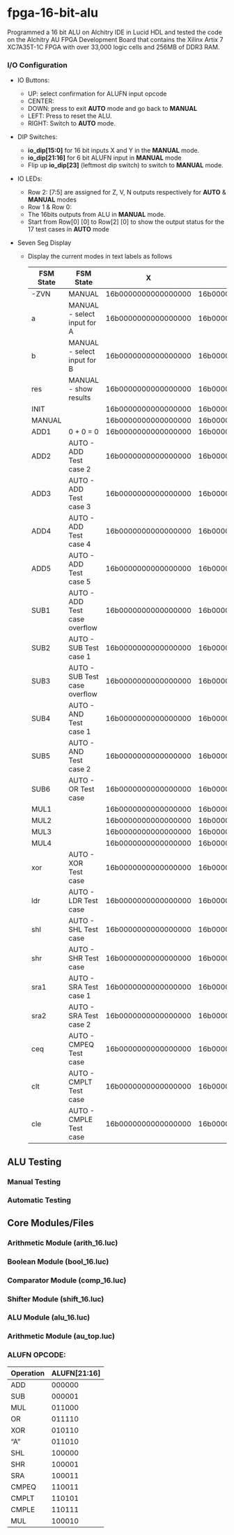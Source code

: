# fpga-16-bit-alu

Programmed a 16 bit ALU on Alchitry IDE in Lucid HDL and tested the code on the Alchitry AU FPGA Development Board that contains the Xilinx Artix 7 XC7A35T-1C FPGA with over 33,000 logic cells and 256MB of DDR3 RAM. 

### I/O Configuration

* IO Buttons:

  * UP: select confirmation for ALUFN input opcode
  * CENTER: 
  * DOWN: press to exit **AUTO** mode and go back to **MANUAL**
  * LEFT: Press to reset the ALU.
  * RIGHT: Switch to **AUTO** mode.

* DIP Switches:
  
  * **io_dip[15:0]** for 16 bit inputs X and Y in the **MANUAL** mode.
  * **io_dip[21:16]** for 6 bit ALUFN input in **MANUAL** mode
  * Flip up **io_dip[23]** (leftmost dip switch) to switch to **MANUAL** mode. 

* IO LEDs:

  * Row 2: [7:5] are assigned for Z, V, N outputs respectively for **AUTO** & **MANUAL** modes
  * Row 1 & Row 0:
  *  The 16bits outputs from ALU in **MANUAL** mode.
  *  Start from Row[0] [0] to Row[2] [0] to show the output status for the 17 test cases in **AUTO** mode

* Seven Seg Display

  * Display the current modes in text labels as follows

    | FSM State | FSM State                     | X                   | Y                   | Output              |
    | -------   | ----------------------------- | ------------------- | ------------------- | ------------------- |
    |-ZVN       | MANUAL                        | 16b0000000000000000 | 16b0000000000000000 | 16b0000000000000000 |
    | a         | MANUAL - select input for A   | 16b0000000000000000 | 16b0000000000000000 | 16b0000000000000000 |
    | b         | MANUAL - select input for B   | 16b0000000000000000 | 16b0000000000000000 | 16b0000000000000000 |
    | res       | MANUAL - show results         | 16b0000000000000000 | 16b0000000000000000 | 16b0000000000000000 |
    | INIT      |                               | 16b0000000000000000 | 16b0000000000000000 | 16b0000000000000000 |
    | MANUAL    |                               | 16b0000000000000000 | 16b0000000000000000 | 16b0000000000000000 |
    | ADD1      | 0 + 0 = 0                     | 16b0000000000000000 | 16b0000000000000000 | 16b0000000000000000 |
    | ADD2      | AUTO - ADD Test case 2        | 16b0000000000000000 | 16b0000000000000000 | 16b0000000000000000 |
    | ADD3      | AUTO - ADD Test case 3        | 16b0000000000000000 | 16b0000000000000000 | 16b0000000000000000 |
    | ADD4      | AUTO - ADD Test case 4        | 16b0000000000000000 | 16b0000000000000000 | 16b0000000000000000 |
    | ADD5      | AUTO - ADD Test case 5        | 16b0000000000000000 | 16b0000000000000000 | 16b0000000000000000 |
    | SUB1      | AUTO - ADD Test case overflow | 16b0000000000000000 | 16b0000000000000000 | 16b0000000000000000 |
    | SUB2      | AUTO - SUB Test case 1        | 16b0000000000000000 | 16b0000000000000000 | 16b0000000000000000 |
    | SUB3      | AUTO - SUB Test case overflow | 16b0000000000000000 | 16b0000000000000000 | 16b0000000000000000 |
    | SUB4      | AUTO - AND Test case 1        | 16b0000000000000000 | 16b0000000000000000 | 16b0000000000000000 |
    | SUB5      | AUTO - AND Test case 2        | 16b0000000000000000 | 16b0000000000000000 | 16b0000000000000000 |
    | SUB6      | AUTO - OR Test case           | 16b0000000000000000 | 16b0000000000000000 | 16b0000000000000000 |
    | MUL1      |                               | 16b0000000000000000 | 16b0000000000000000 | 16b0000000000000000 |
    | MUL2      |                               | 16b0000000000000000 | 16b0000000000000000 | 16b0000000000000000 |
    | MUL3      |                               | 16b0000000000000000 | 16b0000000000000000 | 16b0000000000000000 |
    | MUL4      |                               | 16b0000000000000000 | 16b0000000000000000 | 16b0000000000000000 |
    | xor       | AUTO - XOR Test case          | 16b0000000000000000 | 16b0000000000000000 | 16b0000000000000000 |
    | ldr       | AUTO - LDR Test case          | 16b0000000000000000 | 16b0000000000000000 | 16b0000000000000000 |
    | shl       | AUTO - SHL Test case          | 16b0000000000000000 | 16b0000000000000000 | 16b0000000000000000 |
    | shr       | AUTO - SHR Test case          | 16b0000000000000000 | 16b0000000000000000 | 16b0000000000000000 |
    | sra1      | AUTO - SRA Test case 1        | 16b0000000000000000 | 16b0000000000000000 | 16b0000000000000000 |
    | sra2      | AUTO - SRA Test case 2        | 16b0000000000000000 | 16b0000000000000000 | 16b0000000000000000 |
    | ceq       | AUTO - CMPEQ Test case        | 16b0000000000000000 | 16b0000000000000000 | 16b0000000000000000 |
    | clt       | AUTO - CMPLT Test case        | 16b0000000000000000 | 16b0000000000000000 | 16b0000000000000000 |
    | cle       | AUTO - CMPLE Test case        | 16b0000000000000000 | 16b0000000000000000 | 16b0000000000000000 |

## ALU Testing
### Manual Testing

### Automatic Testing

## Core Modules/Files

### Arithmetic Module (arith_16.luc)

### Boolean Module (bool_16.luc)

### Comparator Module (comp_16.luc)

### Shifter Module (shift_16.luc)

### ALU Module (alu_16.luc)

### Arithmetic Module (au_top.luc)

### ALUFN OPCODE:
 
|Operation|ALUFN[21:16]|
|---------|------------|      
| ADD     | 000000     |
| SUB     | 000001     |
| MUL     | 011000     |
| OR      | 011110     |
| XOR     | 010110     |
| “A”     | 011010     |
| SHL     | 100000     |
| SHR     | 100001     |
| SRA     | 100011     |
| CMPEQ   | 110011     |
| CMPLT   | 110101     |
| CMPLE   | 110111     |
| MUL     | 100010     |
